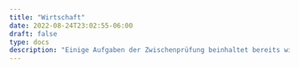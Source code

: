 ```yaml
---
title: "Wirtschaft"
date: 2022-08-24T23:02:55-06:00
draft: false
type: docs
description: "Einige Aufgaben der Zwischenprüfung beinhaltet bereits wirtschaftliche Themen."
---
```


